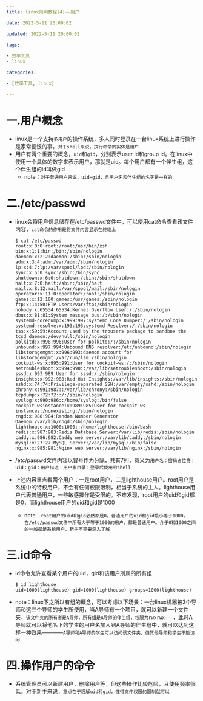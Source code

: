 ```yaml
---
title: linux简明教程(4)——用户

date: 2022-5-11 20:00:02

updated: 2022-5-11 20:00:02

tags:

- 效率工具
- linux

categories:

- [效率工具, linux]

---
```


# 一.用户概念

- linux是一个支持`多用户`的操作系统，多人同时登录在一台linux系统上进行操作是家常便饭的事，`对于shell来说，执行命令的实体是用户`
- 用户有两个重要的概念，`uid`和`gid`，分别表示user id和group id。在linux中使用一个具体的数字来表示用户，那就是uid。每个用户都有一个伴生组，这个伴生组的id叫做gid
  - note：`对于普通用户来说，uid=gid，且用户名和伴生组的名字是一样的`

# 二./etc/passwd

- linux会将用户信息储存在/etc/passwd文件中，可以使用cat命令查看该文件内容，`cat命令的作用是将文件内容显示在终端上`
  
  ```shell
  $ cat /etc/passwd
  root:x:0:0:root:/root:/usr/bin/zsh
  bin:x:1:1:bin:/bin:/sbin/nologin
  daemon:x:2:2:daemon:/sbin:/sbin/nologin
  adm:x:3:4:adm:/var/adm:/sbin/nologin
  lp:x:4:7:lp:/var/spool/lpd:/sbin/nologin
  sync:x:5:0:sync:/sbin:/bin/sync
  shutdown:x:6:0:shutdown:/sbin:/sbin/shutdown
  halt:x:7:0:halt:/sbin:/sbin/halt
  mail:x:8:12:mail:/var/spool/mail:/sbin/nologin
  operator:x:11:0:operator:/root:/sbin/nologin
  games:x:12:100:games:/usr/games:/sbin/nologin
  ftp:x:14:50:FTP User:/var/ftp:/sbin/nologin
  nobody:x:65534:65534:Kernel Overflow User:/:/sbin/nologin
  dbus:x:81:81:System message bus:/:/sbin/nologin
  systemd-coredump:x:999:997:systemd Core Dumper:/:/sbin/nologin
  systemd-resolve:x:193:193:systemd Resolver:/:/sbin/nologin
  tss:x:59:59:Account used by the trousers package to sandbox the tcsd daemon:/dev/null:/sbin/nologin
  polkitd:x:998:996:User for polkitd:/:/sbin/nologin
  unbound:x:997:994:Unbound DNS resolver:/etc/unbound:/sbin/nologin
  libstoragemgmt:x:996:993:daemon account for libstoragemgmt:/var/run/lsm:/sbin/nologin
  cockpit-ws:x:995:991:User for cockpit-ws:/:/sbin/nologin
  setroubleshoot:x:994:990::/var/lib/setroubleshoot:/sbin/nologin
  sssd:x:993:989:User for sssd:/:/sbin/nologin
  insights:x:992:988:Red Hat Insights:/var/lib/insights:/sbin/nologin
  sshd:x:74:74:Privilege-separated SSH:/var/empty/sshd:/sbin/nologin
  chrony:x:991:987::/var/lib/chrony:/sbin/nologin
  tcpdump:x:72:72::/:/sbin/nologin
  syslog:x:990:986::/home/syslog:/bin/false
  cockpit-wsinstance:x:989:985:User for cockpit-ws instances:/nonexisting:/sbin/nologin
  rngd:x:988:984:Random Number Generator Daemon:/var/lib/rngd:/sbin/nologin
  lighthouse:x:1000:1000::/home/lighthouse:/bin/bash
  redis:x:987:983:Redis Database Server:/var/lib/redis:/sbin/nologin
  caddy:x:986:982:Caddy web server:/var/lib/caddy:/sbin/nologin
  mysql:x:27:27:MySQL Server:/var/lib/mysql:/bin/false
  nginx:x:985:981:Nginx web server:/var/lib/nginx:/sbin/nologin
  ```

- /etc/passwd文件内容以冒号作为分隔，共有7列，意义为`用户名：密码占位符：uid：gid：用户描述：用户家目录：登录后使用的shell`

- 上述内容重点看两个用户：一是root用户，二是lighthouse用户。root用户是系统中的特权用户，不会有任何权限限制，相当于系统的主人。lighthouse用户代表普通用户，一些敏感操作是受限的。不难发现，root用户的uid和gid都是0，而lighthouse用户的uid和gid是1000
  
  - note：`root用户的uid和gid必然都是0，普通用户的uid和gid最小等于1000，在/etc/passwd文件中所有大于等于1000的用户，都是普通用户。介于0和1000之间的一般都是系统用户，新手不需要深入了解`

# 三.id命令

- id命令允许查看某个用户的uid，gid和该用户所属的所有组
  
  ```shell
  $ id lighthouse
  uid=1000(lighthouse) gid=1000(lighthouse) groups=1000(lighthouse)
  ```

- note：linux下之所以有组的概念，可以考虑以下场景：一台linux机器被3个导师和这三个导师的学生所使用，当A导师有一个项目，就可以新建一个文件夹，`该文件夹的所有者是A导师，所有组是A导师的伴生组，权限为rwxrwx---`，此时A导师就可以将他名下的学生的用户名加入到A导师的伴生组中，就可以达到这样一种效果————`A导师和A导师的学生可以访问该文件夹，但其他导师和学生不能访问`

# 四.操作用户的命令

- 系统管理员可以新建用户，删除用户等，但这些操作比较危险，且使用频率很低。对于新手来说，`重点在于理解uid和gid，懂得文件权限的限制就可以`
